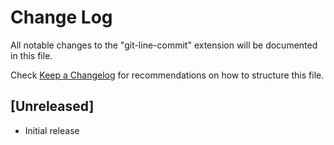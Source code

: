# Change Log

All notable changes to the "git-line-commit" extension will be documented in this file.

Check [Keep a Changelog](http://keepachangelog.com/) for recommendations on how to structure this file.

## [Unreleased]

- Initial release
